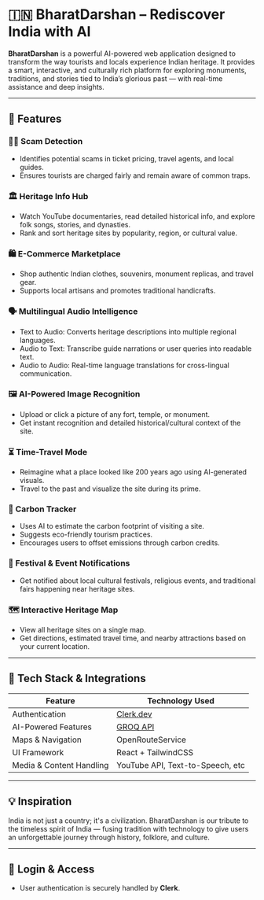 # 🇮🇳 BharatDarshan – Rediscover India with AI

**BharatDarshan** is a powerful AI-powered web application designed to transform the way tourists and locals experience Indian heritage. It provides a smart, interactive, and culturally rich platform for exploring monuments, traditions, and stories tied to India’s glorious past — with real-time assistance and deep insights.

---

## 🚀 Features

### 🕵️‍♂️ Scam Detection
- Identifies potential scams in ticket pricing, travel agents, and local guides.
- Ensures tourists are charged fairly and remain aware of common traps.

### 🏛️ Heritage Info Hub
- Watch YouTube documentaries, read detailed historical info, and explore folk songs, stories, and dynasties.
- Rank and sort heritage sites by popularity, region, or cultural value.

### 🛍️ E-Commerce Marketplace
- Shop authentic Indian clothes, souvenirs, monument replicas, and travel gear.
- Supports local artisans and promotes traditional handicrafts.

### 🗣️ Multilingual Audio Intelligence
- Text to Audio: Converts heritage descriptions into multiple regional languages.
- Audio to Text: Transcribe guide narrations or user queries into readable text.
- Audio to Audio: Real-time language translations for cross-lingual communication.

### 🖼️ AI-Powered Image Recognition
- Upload or click a picture of any fort, temple, or monument.
- Get instant recognition and detailed historical/cultural context of the site.

### ⏳ Time-Travel Mode
- Reimagine what a place looked like 200 years ago using AI-generated visuals.
- Travel to the past and visualize the site during its prime.

### 🌱 Carbon Tracker
- Uses AI to estimate the carbon footprint of visiting a site.
- Suggests eco-friendly tourism practices.
- Encourages users to offset emissions through carbon credits.

### 📆 Festival & Event Notifications
- Get notified about local cultural festivals, religious events, and traditional fairs happening near heritage sites.

### 🗺️ Interactive Heritage Map
- View all heritage sites on a single map.
- Get directions, estimated travel time, and nearby attractions based on your current location.

---

## 🧠 Tech Stack & Integrations

| Feature                  | Technology Used        |
|--------------------------|------------------------|
| Authentication           | [Clerk.dev](https://clerk.dev) |
| AI-Powered Features      | [GROQ API](https://groq.com)   |
| Maps & Navigation        | OpenRouteService |
| UI Framework             | React + TailwindCSS     |
| Media & Content Handling | YouTube API, Text-to-Speech, etc |

---

## 💡 Inspiration

India is not just a country; it's a civilization. BharatDarshan is our tribute to the timeless spirit of India — fusing tradition with technology to give users an unforgettable journey through history, folklore, and culture.

---

## 🔐 Login & Access

- User authentication is securely handled by **Clerk**.



